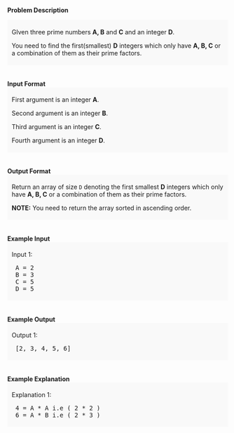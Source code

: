<div class="markdown-content" id="problem-content">
<p><strong>Problem Description</strong><br/><div id="problem_description_markdown_content_value" style="background-color: #f9f9f9; padding: 5px 10px; "><p>GIven three prime numbers <strong>A, B</strong> and <strong>C</strong> and an integer <strong>D</strong>.</p><p></p><p></p>
<p>You need to find the first(smallest) <strong>D</strong> integers which only have <strong>A, B, C</strong> or a combination of them as their prime factors.</p>
<p></p>
<p></p></div><br/><br/><strong>Input Format</strong><br/><div id="input_format_markdown_content_value" style="background-color: #f9f9f9; padding: 5px 10px; "><p>First argument is an integer <strong>A</strong>.</p><p></p><p></p>
<p>Second argument is an integer <strong>B</strong>.</p>
<p>Third argument is an integer <strong>C</strong>.</p>
<p>Fourth argument is an integer <strong>D</strong>.</p>
<p></p>
<p></p></div><br/><br/><strong>Output Format</strong><br/><div id="output_format_markdown_content_value" style="background-color: #f9f9f9; padding: 5px 10px; "><p>Return an array of size <code>D</code> denoting the first smallest <strong>D</strong> integers which only have <strong>A, B, C</strong> or a combination of them as their prime factors.</p><p></p><p></p>
<p><strong>NOTE:</strong> You need to return the array sorted in ascending order.</p>
<p></p>
<p></p></div><br/><br/><strong>Example Input</strong><br/><div id="example_input_markdown_content_value" style="background-color: #f9f9f9; padding: 5px 10px; "><p>Input 1:</p><p></p><p></p>
<pre> A = 2
 B = 3
 C = 5
 D = 5
</pre>
<p></p>
<p></p></div><br/><br/><strong>Example Output</strong><br/><div id="example_output_markdown_content_value" style="background-color: #f9f9f9; padding: 5px 10px; "><p>Output 1:</p><p></p><p></p>
<pre> [2, 3, 4, 5, 6]
</pre>
<p></p>
<p></p></div><br/><br/><strong>Example Explanation</strong><br/><div id="example_explanation_markdown_content_value" style="background-color: #f9f9f9; padding: 5px 10px; "><p>Explanation 1:</p><p></p><p></p>
<pre> 4 = A * A i.e ( 2 * 2 ) 
 6 = A * B i.e ( 2 * 3 )
</pre>
<p></p>
<p></p></div><br/><br/></p>

</div>